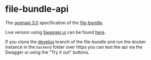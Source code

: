 # file-bundle-api

The [openapi 3.0](https://swagger.io/specification/) specification of the [file-bundle](https://github.com/tweedegolf/file-bundle).

Live version using [Swagger.ui](https://swagger.io/swagger-ui/) can be found [here](https://tweedegolf.github.io/file-bundle-api/).

If you clone the [develop](https://github.com/tweedegolf/file-bundle/tree/develop) branch of the file-bundle and run the docker instance in the `backend` folder over https you can test the api via the Swagger ui using the "Try it out" buttons.
